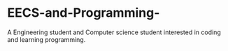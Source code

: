 # EECS-and-Programming-
A Engineering student and Computer science student interested in coding and learning programming.
